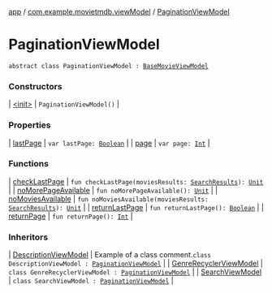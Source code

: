 [app](../../index.md) / [com.example.movietmdb.viewModel](../index.md) / [PaginationViewModel](./index.md)

# PaginationViewModel

`abstract class PaginationViewModel : `[`BaseMovieViewModel`](../-base-movie-view-model/index.md)

### Constructors

| [&lt;init&gt;](-init-.md) | `PaginationViewModel()` |

### Properties

| [lastPage](last-page.md) | `var lastPage: `[`Boolean`](https://kotlinlang.org/api/latest/jvm/stdlib/kotlin/-boolean/index.html) |
| [page](page.md) | `var page: `[`Int`](https://kotlinlang.org/api/latest/jvm/stdlib/kotlin/-int/index.html) |

### Functions

| [checkLastPage](check-last-page.md) | `fun checkLastPage(moviesResults: `[`SearchResults`](../../com.example.movietmdb.repository.retrofit/-search-results/index.md)`): `[`Unit`](https://kotlinlang.org/api/latest/jvm/stdlib/kotlin/-unit/index.html) |
| [noMorePageAvailable](no-more-page-available.md) | `fun noMorePageAvailable(): `[`Unit`](https://kotlinlang.org/api/latest/jvm/stdlib/kotlin/-unit/index.html) |
| [noMoviesAvailable](no-movies-available.md) | `fun noMoviesAvailable(moviesResults: `[`SearchResults`](../../com.example.movietmdb.repository.retrofit/-search-results/index.md)`): `[`Unit`](https://kotlinlang.org/api/latest/jvm/stdlib/kotlin/-unit/index.html) |
| [returnLastPage](return-last-page.md) | `fun returnLastPage(): `[`Boolean`](https://kotlinlang.org/api/latest/jvm/stdlib/kotlin/-boolean/index.html) |
| [returnPage](return-page.md) | `fun returnPage(): `[`Int`](https://kotlinlang.org/api/latest/jvm/stdlib/kotlin/-int/index.html) |

### Inheritors

| [DescriptionViewModel](../../com.example.movietmdb.features.description.viewmodel/-description-view-model/index.md) | Example of a class comment.`class DescriptionViewModel : `[`PaginationViewModel`](./index.md) |
| [GenreRecyclerViewModel](../../com.example.movietmdb.recycler.viewmodel/-genre-recycler-view-model/index.md) | `class GenreRecyclerViewModel : `[`PaginationViewModel`](./index.md) |
| [SearchViewModel](../../com.example.movietmdb.features.main.viewmodel/-search-view-model/index.md) | `class SearchViewModel : `[`PaginationViewModel`](./index.md) |


